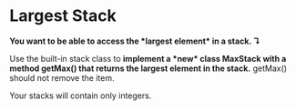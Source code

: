 # Largest Stack

**You want to be able to access the \*largest element\* in a stack. ↴**



Use the built-in stack class to **implement a \*new\* class MaxStack with a method getMax() that returns the largest element in the stack.** getMax() should not remove the item.

Your stacks will contain only integers.

